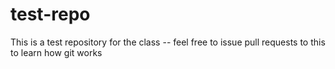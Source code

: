 # test-repo

This is a test repository for the class -- feel free to
issue pull requests to this to learn how git works


